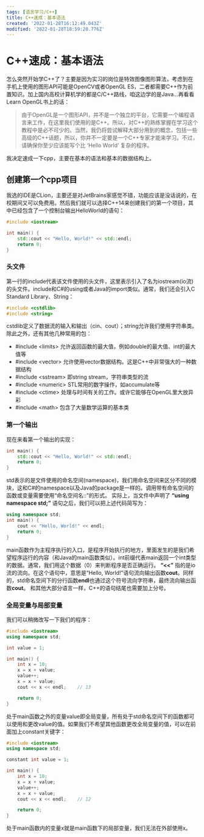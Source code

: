 ```yaml
---
tags: [语言学习/C++]
title: C++速成：基本语法
created: '2022-01-28T16:12:49.043Z'
modified: '2022-01-28T18:59:20.776Z'
---
```


# C++速成：基本语法
怎么突然开始学C++了？主要是因为实习的岗位是特效图像图形算法，考虑到在手机上使用的图形API可能是OpenCV或者OpenGL ES，二者都需要C++作为前置知识。加上国内高校计算机学的都是C/C++路线，咱这边学的是Java...再看看Learn OpenGL书上的话：
> 由于OpenGL是一个图形API，并不是一个独立的平台，它需要一个编程语言来工作，在这里我们使用的是C++。所以，对C++的熟练掌握在学习这个教程中是必不可少的。当然，我仍将尝试解释大部分用到的概念，包括一些高级的C++话题，所以，你并不一定要是一个C++专家才能来学习。不过，请确保你至少应该能写个比 ‘Hello World’ 复杂的程序。

我决定速成一下cpp，主要在基本的语法和基本的数据结构上。

## 创建第一个cpp项目
我选的IDE是CLion，主要还是对JetBrains家感觉不错，功能应该是没话说的，在校期间又可以免费用。然后我们就可以选择C++14来创建我们的第一个项目，其中已经包含了一个控制台输出HelloWorld的语句：
```C++
#include <iostream>

int main() {
    std::cout << "Hello, World!" << std::endl;
    return 0;
}
```

### 头文件
第一行的include代表该文件使用的头文件，这里表示引入了名为iostream(io流)的头文件。include和C#的using或者Java的import类似。通常，我们还会引入C Standard Library、String：
```C++
#include <cstdlib>
#include <string>
```

cstdlib定义了数据流的输入和输出（cin、cout）；string允许我们使用字符串类。除此之外，还有其他几种常用的包：
- #include \<limits\>
允许返回函数的最大值，例如double的最大值、int的最大值等
- #include \<vector\>
允许使用vector数据结构。这是C++中非常强大的一种数据结构
- #include \<sstream\>
即string stream，字符串类型的流
- #include \<numeric\>
STL常用的数字操作，如accumulate等
- #include \<ctime\>
处理与时间有关的工作。或许它能够在OpenGL里大放异彩
- #include \<math\>
包含了大量数学运算的基本类

### 第一个输出
现在来看第一个输出的实现：
```C++
int main() {
    std::cout << "Hello, World!" << std::endl;
    return 0;
}
```
std表示的是文件使用的命名空间(namespace)，我们用命名空间来区分不同的模块，这和C#的namespace以及Java的package是一样的。调用带有命名空间的函数或变量需要使用“命名空间名::”的形式。
实际上，当文件中声明了 **“using namespace std;”** 语句之后，我们可以把上述代码简写为：
```C++
using namespace std;
int main() {
    cout << "Hello, World!" << endl;
    return 0;
}
```
main函数作为主程序执行的入口，是程序开始执行的地方，里面发生的是我们希望程序运行的内容（和Java的main函数类似）。int前缀代表main返回一个int类型的数据。通常，我们用这个数据（0）来判断程序是否正确运行。
**“<<”** 指的是io流的流向。在这个语句中，意思是“Hello, World!”语句流向输出函数**cout**。同样的，std命名空间下的分行函数**endl**也通过这个符号流向字符串，最终流向输出函数**cout**。
和其他大部分语言一样，C++的语句结尾也需要加上分号。

### 全局变量与局部变量
我们可以稍微改写一下我们的程序：
```C++
#include <iostream>
using namespace std;

int value = 1;

int main() {
    int x = 10;
    x = x + value;
    value++;
    x = x + value;
    cout << x << endl;    // 13

    return 0;
}
```
处于main函数之外的变量value即全局变量，所有处于std命名空间下的函数都可以使用和更改value的值。如果我们不希望其他函数更改全局变量的值，可以在前面加上constant关键字：
```C++
#include <iostream>
using namespace std;

constant int value = 1;

int main() {
    int x = 10;
    x = x + value;
    value++;
    x = x + value;
    cout << x << endl;    // 12

    return 0;
}
```
处于main函数内的变量x就是main函数下的局部变量，我们无法在外部使用x。









